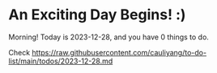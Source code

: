 # An Exciting Day Begins! :)

Morning! Today is 2023-12-28, and you have 0 things to do.

Check https://raw.githubusercontent.com/cauliyang/to-do-list/main/todos/2023-12-28.md